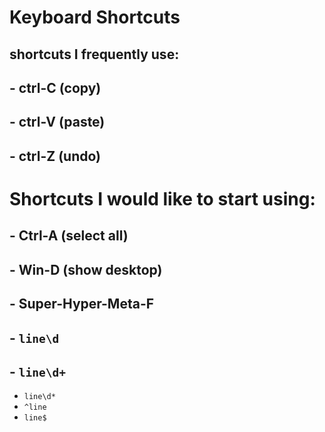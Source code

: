 # Keyboard Shortcuts
## shortcuts I frequently use:
## - ctrl-C (copy)
## - ctrl-V (paste)
## - ctrl-Z (undo)
# Shortcuts I would like to start using: 
## - Ctrl-A (select all)
## - Win-D (show desktop)
## - Super-Hyper-Meta-F

## - `line\d`
## - `line\d+`
- `line\d*`
- `^line`
- `line$`